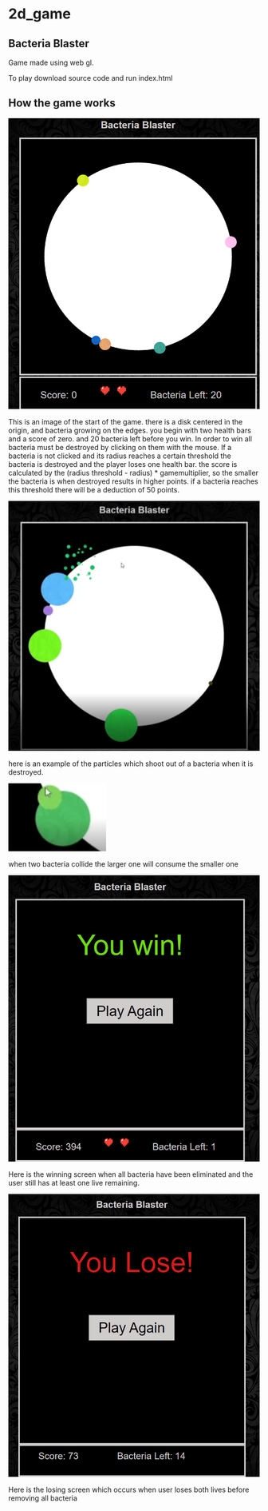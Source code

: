 # 2d_game

## Bacteria Blaster

Game made using web gl. 

To play download source code and run index.html


## How the game works

![alt text](https://github.com/Rileyccc/2d_game/blob/main/gamePlayImages/gameplay1.png)

This is an image of the start of the game. there is a disk centered in the origin, and bacteria growing on the edges. you begin with two health bars and a score of zero. and 20 bacteria left before you win. 
In order to win all bacteria must be destroyed by clicking on them with the mouse. If a bacteria is not clicked and its radius reaches a certain threshold the bacteria is destroyed and the player loses one health bar. the score is calculated by the (radius threshold - radius) * gamemultiplier, so the smaller the bacteria is when destroyed results in higher points. if a bacteria reaches this threshold there will be a deduction of 50 points.  

![alt text](https://github.com/Rileyccc/2d_game/blob/main/gamePlayImages/gameplay2.png)

here is an example of the particles which shoot out of a bacteria when it is destroyed.

![alt text](https://github.com/Rileyccc/2d_game/blob/main/gamePlayImages/gameplay3.png)

when two bacteria collide the larger one will consume the smaller one

![alt text](https://github.com/Rileyccc/2d_game/blob/main/gamePlayImages/gameplay4.png)

Here is the winning screen when all bacteria have been eliminated and the user still has at least one live remaining.

![alt text](https://github.com/Rileyccc/2d_game/blob/main/gamePlayImages/gameplay5.png)

Here is the losing screen which occurs when user loses both lives before removing all bacteria







